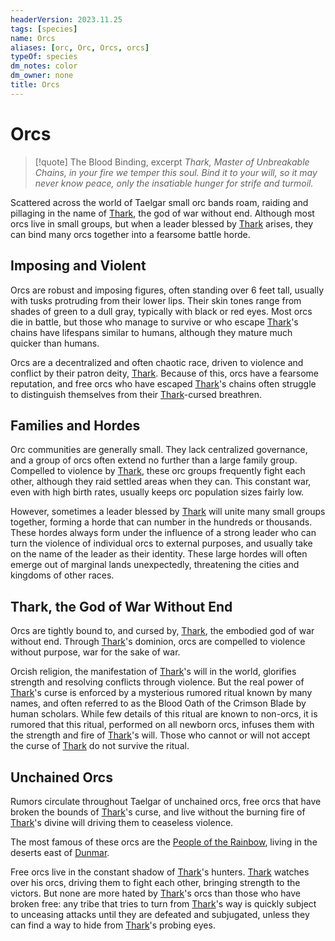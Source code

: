 ```yaml
---
headerVersion: 2023.11.25
tags: [species]
name: Orcs
aliases: [orc, Orc, Orcs, orcs]
typeOf: species
dm_notes: color
dm_owner: none
title: Orcs
---
```

# Orcs

>[!quote] The Blood Binding, excerpt
*Thark, Master of Unbreakable Chains, in your fire we temper this soul. Bind it to your will, so it may never know peace, only the insatiable hunger for strife and turmoil.*



Scattered across the world of Taelgar small orc bands roam, raiding and pillaging in the name of [Thark](<../gods-and-religions/gods/embodied-gods/thark.md>), the god of war without end. Although most orcs live in small groups, but when a leader blessed by [Thark](<../gods-and-religions/gods/embodied-gods/thark.md>) arises, they can bind many orcs together into a fearsome battle horde. 
## Imposing and Violent
Orcs are robust and imposing figures, often standing over 6 feet tall, usually with tusks protruding from their lower lips. Their skin tones range from shades of green to a dull gray, typically with black or red eyes. Most orcs die in battle, but those who manage to survive or who escape [Thark](<../gods-and-religions/gods/embodied-gods/thark.md>)'s chains have lifespans similar to humans, although they mature much quicker than humans. 

Orcs are a decentralized and often chaotic race, driven to violence and conflict by their patron deity, [Thark](<../gods-and-religions/gods/embodied-gods/thark.md>). Because of this, orcs have a fearsome reputation, and free orcs who have escaped [Thark](<../gods-and-religions/gods/embodied-gods/thark.md>)'s chains often struggle to distinguish themselves from their [Thark](<../gods-and-religions/gods/embodied-gods/thark.md>)-cursed breathren.
## Families and Hordes
Orc communities are generally small. They lack centralized governance, and a group of orcs often extend no further than a large family group. Compelled to violence by [Thark](<../gods-and-religions/gods/embodied-gods/thark.md>), these orc groups frequently fight each other, although they raid settled areas when they can. This constant war, even with high birth rates, usually keeps orc population sizes fairly low. 

However, sometimes a leader blessed by [Thark](<../gods-and-religions/gods/embodied-gods/thark.md>) will unite many small groups together, forming a horde that can number in the hundreds or thousands. These hordes always form under the influence of a strong leader who can turn the violence of individual orcs to external purposes, and usually take on the name of the leader as their identity. These large hordes will often emerge out of marginal lands unexpectedly, threatening the cities and kingdoms of other races. 
## Thark, the God of War Without End
Orcs are tightly bound to, and cursed by, [Thark](<../gods-and-religions/gods/embodied-gods/thark.md>), the embodied god of war without end. Through [Thark](<../gods-and-religions/gods/embodied-gods/thark.md>)'s dominion, orcs are compelled to violence without purpose, war for the sake of war. 

Orcish religion, the manifestation of [Thark](<../gods-and-religions/gods/embodied-gods/thark.md>)'s will in the world, glorifies strength and resolving conflicts through violence. But the real power of [Thark](<../gods-and-religions/gods/embodied-gods/thark.md>)'s curse is enforced by a mysterious rumored ritual known by many names, and often referred to as the Blood Oath of the Crimson Blade by human scholars. While few details of this ritual are known to non-orcs, it is rumored that this ritual, performed on all newborn orcs, infuses them with the strength and fire of [Thark](<../gods-and-religions/gods/embodied-gods/thark.md>)'s will. Those who cannot or will not accept the curse of [Thark](<../gods-and-religions/gods/embodied-gods/thark.md>) do not survive the ritual. 


## Unchained Orcs
Rumors circulate throughout Taelgar of unchained orcs, free orcs that have broken the bounds of [Thark](<../gods-and-religions/gods/embodied-gods/thark.md>)'s curse, and live without the burning fire of [Thark](<../gods-and-religions/gods/embodied-gods/thark.md>)'s divine will driving them to ceaseless violence.

The most famous of these orcs are the [People of the Rainbow](<../groups/orc-hordes/people-of-the-rainbow.md>), living in the deserts east of [Dunmar](<../gazetteer/greater-dunmar/realms/dunmar/dunmar.md>). 

Free orcs live in the constant shadow of [Thark](<../gods-and-religions/gods/embodied-gods/thark.md>)'s hunters. [Thark](<../gods-and-religions/gods/embodied-gods/thark.md>) watches over his orcs, driving them to fight each other, bringing strength to the victors. But none are more hated by [Thark](<../gods-and-religions/gods/embodied-gods/thark.md>)'s orcs than those who have broken free: any tribe that tries to turn from [Thark](<../gods-and-religions/gods/embodied-gods/thark.md>)'s way is quickly subject to unceasing attacks until they are defeated and subjugated, unless they can find a way to hide from [Thark](<../gods-and-religions/gods/embodied-gods/thark.md>)'s probing eyes. 



